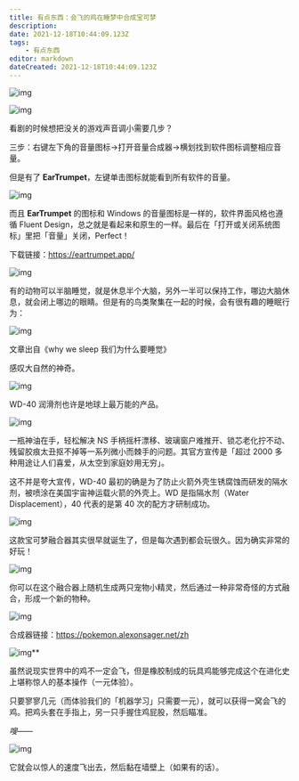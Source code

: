 ```yaml
---
title: 有点东西：会飞的鸡在睡梦中合成宝可梦
description:
date: 2021-12-18T10:44:09.123Z
tags:
    - 有点东西
editor: markdown
dateCreated: 2021-12-18T10:44:09.123Z
---
```


![img](https://i.loli.net/2021/10/05/X5IUZ8sk67l4dyN.jpg)

![img](https://i.loli.net/2021/10/06/mFPaoQZfNbEMvnT.png)

看剧的时候想把没关的游戏声音调小需要几步？

三步：右键左下角的音量图标→打开音量合成器→横划找到软件图标调整相应音量。

但是有了 **EarTrumpet**，左键单击图标就能看到所有软件的音量。

![img](https://i.loli.net/2021/10/06/zAPXQqwLxSuf2DF.png)

而且 **EarTrumpet** 的图标和 Windows 的音量图标是一样的，软件界面风格也遵循 Fluent Design，总之就是看起来和原生的一样。最后在「打开或关闭系统图标」里把「音量」关闭，Perfect！

下载链接：https://eartrumpet.app/

![img](https://i.loli.net/2021/10/06/eQEXgSqrGRcdMNy.png)

有的动物可以半脑睡觉，就是休息半个大脑，另外一半可以保持工作，哪边大脑休息，就会闭上哪边的眼睛。但是有的鸟类聚集在一起的时候，会有很有趣的睡眠行为：

![img](https://i.loli.net/2021/10/06/jVoC4DUJAptWukS.jpg)

文章出自《why we sleep 我们为什么要睡觉》

感叹大自然的神奇。

![img](https://i.loli.net/2021/10/06/pyFW5Kklo9mBVYN.png)

WD-40 润滑剂也许是地球上最万能的产品。

![img](https://i.loli.net/2021/10/06/Vu61UmXQDejScnf.jpg)

一瓶神油在手，轻松解决 NS 手柄摇杆漂移、玻璃窗户难推开、锁芯老化拧不动、残留胶痕太丑抠不掉等一系列微小而棘手的问题。其官方宣传是「超过 2000 多种用途让人们喜爱，从太空到家庭妙用无穷」。

这不并是夸大宣传，WD-40 最初的确是为了防止火箭外壳生锈腐蚀而研发的隔水剂，被喷涂在美国宇宙神运载火箭的外壳上。WD 是指隔水剂（Water Displacement），40 代表的是第 40 次的配方才研制成功。

![img](https://i.loli.net/2021/10/06/uYcQoEw5xvGRI3i.png)

这款宝可梦融合器其实很早就诞生了，但是每次遇到都会玩很久。因为确实非常的好玩！

![img](https://i.loli.net/2021/10/06/ajnf9zMkGNEm86u.png)

你可以在这个融合器上随机生成两只宠物小精灵，然后通过一种非常奇怪的方式融合，形成一个新的物种。

![img](https://i.loli.net/2021/10/06/QrSlJUFn4XPHbyD.png)

合成器链接：https://pokemon.alexonsager.net/zh

![img](https://i.loli.net/2021/10/06/3pH8WoySgvP75xt.png)**

虽然说现实世界中的鸡不一定会飞，但是橡胶制成的玩具鸡能够完成这个在进化史上堪称惊人的基本操作（一元体验）。

只要寥寥几元（而体验我们的「机器学习」只需要一元），就可以获得一窝会飞的鸡。把鸡头套在手指上，另一只手握住鸡屁股，然后瞄准。

*嗖——*

![img](https://i.loli.net/2021/10/06/yihBjPozKVIuERd.gif)

它就会以惊人的速度飞出去，然后黏在墙壁上（如果有的话）。

